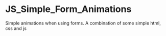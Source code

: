 # JS_Simple_Form_Animations
Simple animations when using forms. A combination of some simple html, css and js
